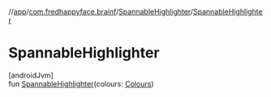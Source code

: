 //[app](../../../index.md)/[com.fredhappyface.brainf](../index.md)/[SpannableHighlighter](index.md)/[SpannableHighlighter](-spannable-highlighter.md)

# SpannableHighlighter

[androidJvm]\
fun [SpannableHighlighter](-spannable-highlighter.md)(colours: [Colours](../-colours/index.md))
